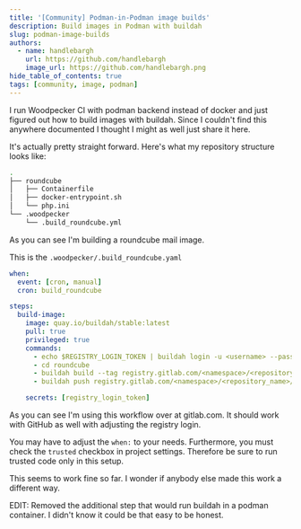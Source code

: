 ```yaml
---
title: '[Community] Podman-in-Podman image builds'
description: Build images in Podman with buildah
slug: podman-image-builds
authors:
  - name: handlebargh
    url: https://github.com/handlebargh
    image_url: https://github.com/handlebargh.png
hide_table_of_contents: true
tags: [community, image, podman]
---
```


<!-- cspell:ignore buildah Containerfile roundcube -->

I run Woodpecker CI with podman backend instead of docker and just figured out how to build images with buildah. Since I couldn't find this anywhere documented I thought I might as well just share it here.

It's actually pretty straight forward. Here's what my repository structure looks like:

```bash
.
├── roundcube
│   ├── Containerfile
│   ├── docker-entrypoint.sh
│   └── php.ini
└── .woodpecker
    └── .build_roundcube.yml
```

As you can see I'm building a roundcube mail image.

This is the `.woodpecker/.build_roundcube.yaml`

```yaml
when:
  event: [cron, manual]
  cron: build_roundcube

steps:
  build-image:
    image: quay.io/buildah/stable:latest
    pull: true
    privileged: true
    commands:
      - echo $REGISTRY_LOGIN_TOKEN | buildah login -u <username> --password-stdin registry.gitlab.com
      - cd roundcube
      - buildah build --tag registry.gitlab.com/<namespace>/<repository_name>/roundcube:latest .
      - buildah push registry.gitlab.com/<namespace>/<repository_name>/roundcube:latest

    secrets: [registry_login_token]
```

As you can see I'm using this workflow over at gitlab.com. It should work with GitHub as well with adjusting the registry login.

You may have to adjust the `when:` to your needs. Furthermore, you must check the `trusted` checkbox in project settings. Therefore be sure to run trusted code only in this setup.

This seems to work fine so far. I wonder if anybody else made this work a different way.

EDIT: Removed the additional step that would run buildah in a podman container. I didn't know it could be that easy to be honest.
